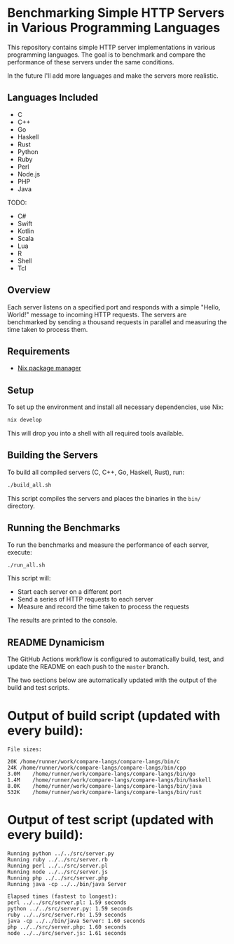# Benchmarking Simple HTTP Servers in Various Programming Languages

This repository contains simple HTTP server implementations in various programming languages. The goal is to benchmark and compare the performance of these servers under the same conditions.

In the future I'll add more languages and make the servers more realistic.

## Languages Included

- C
- C++
- Go
- Haskell
- Rust
- Python
- Ruby
- Perl
- Node.js
- PHP
- Java

TODO:
- C#
- Swift
- Kotlin
- Scala
- Lua
- R
- Shell
- Tcl


## Overview

Each server listens on a specified port and responds with a simple "Hello, World!" message to incoming HTTP requests. The servers are benchmarked by sending a thousand requests in parallel and measuring the time taken to process them.

## Requirements

- [Nix package manager](https://nixos.org/download.html)

## Setup

To set up the environment and install all necessary dependencies, use Nix:

```bash
nix develop
```

This will drop you into a shell with all required tools available.

## Building the Servers

To build all compiled servers (C, C++, Go, Haskell, Rust), run:

```bash
./build_all.sh
```

This script compiles the servers and places the binaries in the `bin/` directory.

## Running the Benchmarks

To run the benchmarks and measure the performance of each server, execute:

```bash
./run_all.sh
```

This script will:

- Start each server on a different port
- Send a series of HTTP requests to each server
- Measure and record the time taken to process the requests

The results are printed to the console.

## README Dynamicism 


The GitHub Actions workflow is configured to automatically build, test, and update the README on each push to the `master` branch.

The two sections below are automatically updated with the output of the build and test scripts.

# Output of build script (updated with every build):
<!-- BUILD_SCRIPT_OUTPUT_START -->
```
File sizes:

20K	/home/runner/work/compare-langs/compare-langs/bin/c
24K	/home/runner/work/compare-langs/compare-langs/bin/cpp
3.0M	/home/runner/work/compare-langs/compare-langs/bin/go
1.4M	/home/runner/work/compare-langs/compare-langs/bin/haskell
8.0K	/home/runner/work/compare-langs/compare-langs/bin/java
532K	/home/runner/work/compare-langs/compare-langs/bin/rust

```
<!-- BUILD_SCRIPT_OUTPUT_END -->

# Output of test script (updated with every build):
<!-- TEST_SCRIPT_OUTPUT_START -->
```
Running python ../../src/server.py
Running ruby ../../src/server.rb
Running perl ../../src/server.pl
Running node ../../src/server.js
Running php ../../src/server.php
Running java -cp ../../bin/java Server

Elapsed times (fastest to longest):
perl ../../src/server.pl: 1.59 seconds
python ../../src/server.py: 1.59 seconds
ruby ../../src/server.rb: 1.59 seconds
java -cp ../../bin/java Server: 1.60 seconds
php ../../src/server.php: 1.60 seconds
node ../../src/server.js: 1.61 seconds

```
<!-- TEST_SCRIPT_OUTPUT_END -->